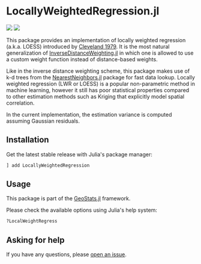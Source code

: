 # LocallyWeightedRegression.jl

[![][travis-img]][travis-url] [![][codecov-img]][codecov-url]

This package provides an implementation of locally weighted regression (a.k.a. LOESS) introduced by
[Cleveland 1979](http://www.stat.washington.edu/courses/stat527/s13/readings/Cleveland_JASA_1979.pdf).
It is the most natural generalization of [InverseDistanceWeighting.jl](https://github.com/JuliaEarth/InverseDistanceWeighting.jl)
in which one is allowed to use a custom weight function instead of distance-based weights.

Like in the inverse distance weighting scheme, this package makes use of k-d trees from the
[NearestNeighbors.jl](https://github.com/KristofferC/NearestNeighbors.jl) package for fast data
lookup. Locally weighted regression (LWR or LOESS) is a popular non-parametric method in machine
learning, however it still has poor statistical properties compared to other estimation methods
such as Kriging that explicitly model spatial correlation.

In the current implementation, the estimation variance is computed assuming Gaussian residuals.

## Installation

Get the latest stable release with Julia's package manager:

```julia
] add LocallyWeightedRegression
```

## Usage

This package is part of the [GeoStats.jl](https://github.com/JuliaEarth/GeoStats.jl) framework.

Please check the available options using Julia's help system:

```julia
?LocalWeightRegress
```

## Asking for help

If you have any questions, please [open an issue](https://github.com/JuliaEarth/LocallyWeightedRegression.jl/issues).

[travis-img]: https://travis-ci.org/JuliaEarth/LocallyWeightedRegression.jl.svg?branch=master
[travis-url]: https://travis-ci.org/JuliaEarth/LocallyWeightedRegression.jl

[codecov-img]: https://codecov.io/gh/JuliaEarth/LocallyWeightedRegression.jl/branch/master/graph/badge.svg
[codecov-url]: https://codecov.io/gh/JuliaEarth/LocallyWeightedRegression.jl
